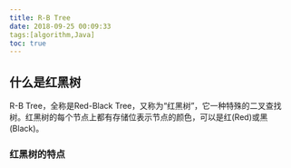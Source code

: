 ```yaml
---
title: R-B Tree
date: 2018-09-25 00:09:33
tags:[algorithm,Java] 
toc: true
---
```


## 什么是红黑树

R-B Tree，全称是Red-Black Tree，又称为“红黑树”，它一种特殊的二叉查找树。红黑树的每个节点上都有存储位表示节点的颜色，可以是红(Red)或黑(Black)。

### 红黑树的特点